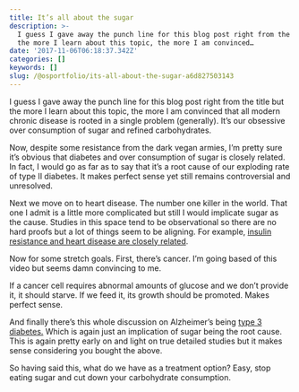 ```yaml
---
title: It’s all about the sugar
description: >-
  I guess I gave away the punch line for this blog post right from the title but
  the more I learn about this topic, the more I am convinced…
date: '2017-11-06T06:18:37.342Z'
categories: []
keywords: []
slug: /@osportfolio/its-all-about-the-sugar-a6d827503143
---
```


I guess I gave away the punch line for this blog post right from the title but the more I learn about this topic, the more I am convinced that all modern chronic disease is rooted in a single problem (generally). It’s our obsessive over consumption of sugar and refined carbohydrates.

Now, despite some resistance from the dark vegan armies, I’m pretty sure it’s obvious that diabetes and over consumption of sugar is closely related. In fact, I would go as far as to say that it’s a root cause of our exploding rate of type II diabetes. It makes perfect sense yet still remains controversial and unresolved.

Next we move on to heart disease. The number one killer in the world. That one I admit is a little more complicated but still I would implicate sugar as the cause. Studies in this space tend to be observational so there are no hard proofs but a lot of things seem to be aligning. For example, [insulin resistance and heart disease are closely related](https://www.ncbi.nlm.nih.gov/pubmed/15983261).

Now for some stretch goals. First, there’s cancer. I’m going based of this video but seems damn convincing to me.

If a cancer cell requires abnormal amounts of glucose and we don’t provide it, it should starve. If we feed it, its growth should be promoted. Makes perfect sense.

And finally there’s this whole discussion on Alzheimer’s being [type 3 diabetes.](http://www.diabetes.co.uk/type3-diabetes.html) Which is again just an implication of sugar being the root cause. This is again pretty early on and light on true detailed studies but it makes sense considering you bought the above.

So having said this, what do we have as a treatment option? Easy, stop eating sugar and cut down your carbohydrate consumption.